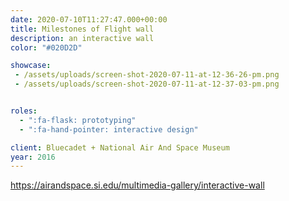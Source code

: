 ```yaml
---
date: 2020-07-10T11:27:47.000+00:00
title: Milestones of Flight wall
description: an interactive wall
color: "#020D2D"

showcase:
 - /assets/uploads/screen-shot-2020-07-11-at-12-36-26-pm.png
 - /assets/uploads/screen-shot-2020-07-11-at-12-37-03-pm.png


roles:
  - ":fa-flask: prototyping"
  - ":fa-hand-pointer: interactive design"

client: Bluecadet + National Air And Space Museum
year: 2016
---
```


https://airandspace.si.edu/multimedia-gallery/interactive-wall
